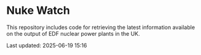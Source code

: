 # Nuke Watch

This repository includes code for retrieving the latest information available on the output of EDF nuclear power plants in the UK.

Last updated: 2025-06-19 15:16